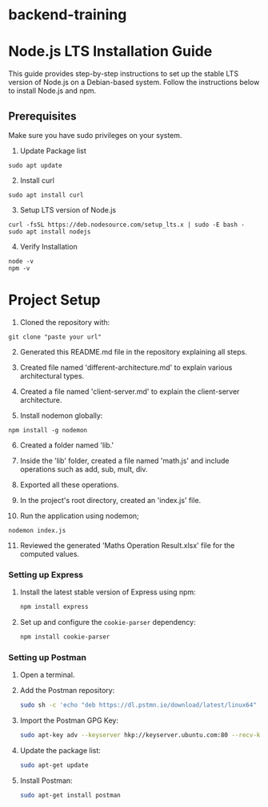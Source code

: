 # backend-training
# Node.js LTS Installation Guide

This guide provides step-by-step instructions to set up the stable LTS version of Node.js on a Debian-based system. Follow the instructions below to install Node.js and npm.

## Prerequisites

Make sure you have sudo privileges on your system.

1. Update Package list

```
sudo apt update
```

2. Install curl

```
sudo apt install curl
```

3. Setup LTS version of Node.js

```
curl -fsSL https://deb.nodesource.com/setup_lts.x | sudo -E bash -
sudo apt install nodejs
```

4. Verify Installation

```
node -v
npm -v
```

# Project Setup

1. Cloned the repository with:

```
git clone "paste your url"
```

2. Generated this README.md file in the repository explaining all steps.

3. Created file named 'different-architecture.md' to explain various architectural types.

4. Created a file named 'client-server.md' to explain the client-server architecture.

5. Install nodemon globally:

```
npm install -g nodemon
```

6. Created a folder named 'lib.'

7. Inside the 'lib' folder, created a file named 'math.js' and include operations such as add, sub, mult, div.

8. Exported all these operations.

9. In the project's root directory, created an 'index.js' file.

10. Run the application using nodemon;

```
nodemon index.js
```

11. Reviewed the generated 'Maths Operation Result.xlsx' file for the computed values.



### Setting up Express

1. Install the latest stable version of Express using npm:

    ```bash
    npm install express
    ```

2. Set up and configure the `cookie-parser` dependency:

    ```bash
    npm install cookie-parser
    ```

### Setting up Postman

1. Open a terminal.

2. Add the Postman repository:

    ```bash
    sudo sh -c 'echo "deb https://dl.pstmn.io/download/latest/linux64" > /etc/apt/sources.list.d/postman.list'
    ```

3. Import the Postman GPG Key:

    ```bash
    sudo apt-key adv --keyserver hkp://keyserver.ubuntu.com:80 --recv-keys 379CE192D401AB61
    ```

4. Update the package list:

    ```bash
    sudo apt-get update
    ```

5. Install Postman:

    ```bash
    sudo apt-get install postman
    ```